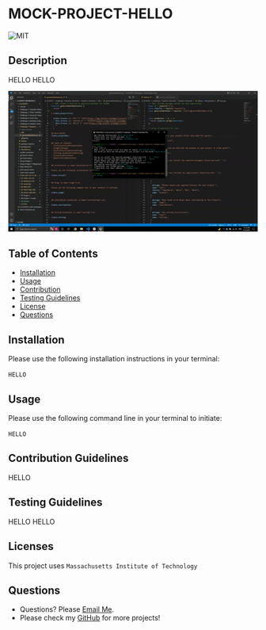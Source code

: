 

# MOCK-PROJECT-HELLO

  ![MIT](https://img.shields.io/badge/license-MIT-green)

## Description
HELLO HELLO



![This is an image](SS.gif)

## Table of Contents
- [Installation](#installation)
- [Usage](#usage)
- [Contribution](#contributing)
- [Testing Guidelines](#testing)
- [License](#licenses)
- [Questions](#questions)


## Installation <a name="installation"></a>

Please use the following installation instructions in your terminal:

```HELLO```


## Usage <a name="usage"></a>

Please use the following command line in your terminal to initiate:

```HELLO```


## Contribution Guidelines <a name="contributing"></a>

HELLO


## Testing Guidelines <a name="testing"></a>

HELLO HELLO


## Licenses <a name="licenses"></a>

This project uses  ```Massachusetts Institute of Technology```

## Questions <a name="questions"></a>

- Questions? Please [Email Me](mailto:hello@gmail.com).
- Please check my [GitHub](https://github.com/tonybs03) for more projects!
